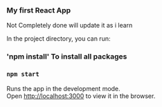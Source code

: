 ### My first React App

Not Completely done will update it as i learn

In the project directory, you can run:

### 'npm install'  To install all packages <br/>
### `npm start`

Runs the app in the development mode.<br />
Open [http://localhost:3000](http://localhost:3000) to view it in the browser.
